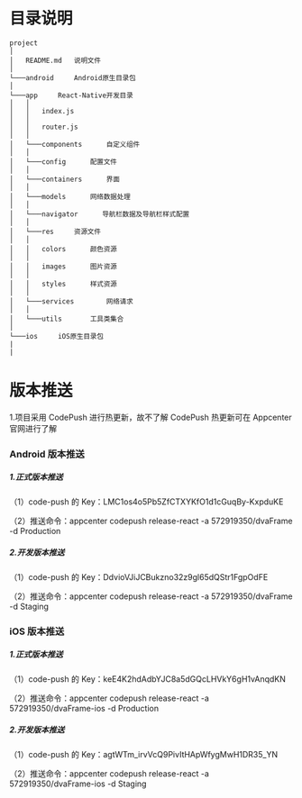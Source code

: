 # 目录说明

```
project
│
│   README.md   说明文件
│
└───android     Android原生目录包
│
└───app     React-Native开发目录
│   │
│   │   index.js
│   │
│   │   router.js
│   │
│   └───components      自定义组件
│   │
│   └───config      配置文件
│   │
│   └───containers      界面
│   │
│   └───models      网络数据处理
│   │
│   └───navigator      导航栏数据及导航栏样式配置
│   │
│   └───res     资源文件
│   │
│   │   colors      颜色资源
│   │
│   │   images      图片资源
│   │
│   │   styles      样式资源
│   │
│   └───services        网络请求
│   │
│   └───utils       工具类集合
│
└───ios     iOS原生目录包
|
|
```

# 版本推送

1.项目采用 CodePush 进行热更新，故不了解 CodePush 热更新可在 Appcenter 官网进行了解

### Android 版本推送

##### 1.正式版本推送

（1）code-push 的 Key：LMC1os4o5Pb5ZfCTXYKfO1d1cGuqBy-KxpduKE

（2）推送命令：appcenter codepush release-react -a 572919350/dvaFrame -d Production

##### 2.开发版本推送

（1）code-push 的 Key：DdvioVJiJCBukzno32z9gl65dQStr1FgpOdFE

（2）推送命令：appcenter codepush release-react -a 572919350/dvaFrame -d Staging

### iOS 版本推送

##### 1.正式版本推送

（1）code-push 的 Key：keE4K2hdAdbYJC8a5dGQcLHVkY6gH1vAnqdKN

（2）推送命令：appcenter codepush release-react -a 572919350/dvaFrame-ios -d Production

##### 2.开发版本推送

（1）code-push 的 Key：agtWTm_irvVcQ9PivItHApWfygMwH1DR35_YN

（2）推送命令：appcenter codepush release-react -a 572919350/dvaFrame-ios -d Staging

